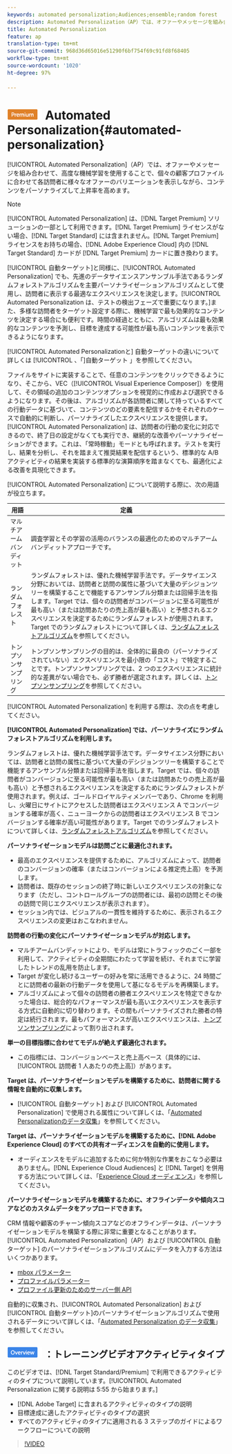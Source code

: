 ```yaml
---
keywords: automated personalization;Audiences;ensemble;random forest
description: Automated Personalization（AP）では、オファーやメッセージを組み合わせて、高度な機械学習を使用することで、個々の顧客プロファイルに合わせて各訪問者に様々なオファーのバリエーションを表示しながら、コンテンツをパーソナライズして上昇率を高めます。
title: Automated Personalization
feature: ap
translation-type: tm+mt
source-git-commit: 968d36d65016e51290f6bf754f69c91fd8f68405
workflow-type: tm+mt
source-wordcount: '1020'
ht-degree: 97%

---
```



# ![Premium](/help/assets/premium.png) Automated Personalization{#automated-personalization}

[!UICONTROL Automated Personalization]（AP）では、オファーやメッセージを組み合わせて、高度な機械学習を使用することで、個々の顧客プロファイルに合わせて各訪問者に様々なオファーのバリエーションを表示しながら、コンテンツをパーソナライズして上昇率を高めます。

>[!NOTE]
>
>[!UICONTROL Automated Personalization] は、[!DNL Target Premium] ソリューションの一部として利用できます。[!DNL Target Premium] ライセンスがない場合、[!DNL Target Standard] には含まれません。[!DNL Target Premium] ライセンスをお持ちの場合、[!DNL Adobe Experience Cloud] 内の [!DNL Target Standard] カードが [!DNL Target Premium] カードに置き換わります。

[!UICONTROL 自動ターゲット]と同様に、[!UICONTROL Automated Personalization] でも、先進のデータサイエンスアンサンブル手法であるランダムフォレストアルゴリズムを主要パーソナライゼーションアルゴリズムとして使用し、訪問者に表示する最適なエクスペリエンスを決定します。[!UICONTROL Automated Personalization は、テストの検出フェーズで重要になります。]また、多様な訪問者をターゲット設定する際に、機械学習で最も効果的なコンテンツを決定する場合にも便利です。時間の経過とともに、アルゴリズムは最も効果的なコンテンツを予測し、目標を達成する可能性が最も高いコンテンツを表示できるようになります。

[!UICONTROL Automated Personalizationと] 自動ターゲットの違いについて詳しくは [!UICONTROL 、「]自動ターゲット [](/help/c-activities/auto-target/auto-target-to-optimize.md)」を参照してください。

ファイルをサイトに実装することで、任意のコンテンツをクリックできるようになり、そこから、VEC（[!UICONTROL Visual Experience Composer]）を使用して、その領域の追加のコンテンツオプションを視覚的に作成および選択できるようになります。その後は、アルゴリズムが各訪問者に関して持っているすべての行動データに基づいて、コンテンツのどの要素を配信するかをそれぞれのケースで自動的に判断し、パーソナライズしたエクスペリエンスを提供します。[!UICONTROL Automated Personalization] は、訪問者の行動の変化に対応できるので、終了日の設定がなくても実行でき、継続的な改善やパーソナライゼーションができます。これは、「常時稼動」モードとも呼ばれます。テストを実行し、結果を分析し、それを踏まえて推奨結果を配信するという、標準的な A/B アクティビティの結果を実装する標準的な演算順序を踏まなくても、最適化による改善を具現化できます。

[!UICONTROL Automated Personalization] について説明する際に、次の用語が役立ちます。

| 用語 | 定義 |
|---|---|
| マルチアームバンディット | 調査学習とその学習の活用のバランスの最適化のためのマルチアームバンディットアプローチです。 |
| ランダムフォレスト | ランダムフォレストは、優れた機械学習手法です。データサイエンス分野においては、訪問者と訪問の属性に基づいて大量のデシジョンツリーを構築することで機能するアンサンブル分類または回帰手法を指します。Target では、個々の訪問者がコンバージョンに至る可能性が最も高い（または訪問あたりの売上高が最も高い）と予想されるエクスペリエンスを決定するためにランダムフォレストが使用されます。Target でのランダムフォレストについて詳しくは、[ランダムフォレストアルゴリズム](/help/c-activities/t-automated-personalization/algo-random-forest.md)を参照してください。 |
| トンプソンサンプリング | トンプソンサンプリングの目的は、全体的に最良の（パーソナライズされていない）エクスペリエンスを最小限の「コスト」で特定することです。トンプソンサンプリングでは、2 つのエクスペリエンスに統計的な差異がない場合でも、必ず勝者が選定されます。詳しくは、[トンプソンサンプリング](https://en.wikipedia.org/wiki/Thompson_sampling)を参照してください。 |

[!UICONTROL Automated Personalization] を利用する際は、次の点を考慮してください。

**[!UICONTROL Automated Personalization] では、パーソナライズにランダムフォレストアルゴリズムを利用します。**

ランダムフォレストは、優れた機械学習手法です。データサイエンス分野においては、訪問者と訪問の属性に基づいて大量のデシジョンツリーを構築することで機能するアンサンブル分類または回帰手法を指します。Target では、個々の訪問者がコンバージョンに至る可能性が最も高い（または訪問あたりの売上高が最も高い）と予想されるエクスペリエンスを決定するためにランダムフォレストが使用されます。例えば、ゴールドロイヤルティメンバーであり、Chrome を利用し、火曜日にサイトにアクセスした訪問者はエクスペリエンス A でコンバージョンする確率が高く、ニューヨークからの訪問者はエクスペリエンス B でコンバージョンする確率が高い可能性があります。Target でのランダムフォレストについて詳しくは、[ランダムフォレストアルゴリズム](/help/c-activities/t-automated-personalization/algo-random-forest.md)を参照してください。

**パーソナライゼーションモデルは訪問ごとに最適化されます。**

* 最高のエクスペリエンスを提供するために、アルゴリズムによって、訪問者のコンバージョンの確率（またはコンバージョンによる推定売上高）を予測します。
* 訪問者は、既存のセッションの終了時に新しいエクスペリエンスの対象になります（ただし、コントロールグループの訪問者には、最初の訪問とその後の訪問で同じエクスペリエンスが表示されます）。
* セッション内では、ビジュアルの一貫性を維持するために、表示されるエクスペリエンスの変更はおこなわれません。

**訪問者の行動の変化にパーソナライゼーションモデルが対応します。**

* マルチアームバンディットにより、モデルは常にトラフィックのごく一部を利用して、アクティビティの全期間にわたって学習を続け、それまでに学習したトレンドの乱用を防止します。
* Target が変化し続けるユーザーの好みを常に活用できるように、24 時間ごとに訪問者の最新の行動データを使用して基になるモデルを再構築します。
* アルゴリズムによって個々の訪問者の勝者エクスペリエンスを特定できなかった場合は、総合的なパフォーマンスが最も高いエクスペリエンスを表示する方式に自動的に切り替わります。その間もパーソナライズされた勝者の特定は続行されます。最もパフォーマンスが高いエクスペリエンスは、[トンプソンサンプリング](https://en.wikipedia.org/wiki/Thompson_sampling)によって割り出されます。

**単一の目標指標に合わせてモデルが絶えず最適化されます。**

* この指標には、コンバージョンベースと売上高ベース（具体的には、[!UICONTROL 訪問者 1 人あたりの売上高]）があります。

**Target は、パーソナライゼーションモデルを構築するために、訪問者に関する情報を自動的に収集します。**

* [!UICONTROL 自動ターゲット] および [!UICONTROL Automated Personalization] で使用される属性について詳しくは、「[Automated Personalizationのデータ収集](/help/c-activities/t-automated-personalization/ap-data.md)」を参照してください。

**Target は、パーソナライゼーションモデルを構築するために、[!DNL Adobe Experience Cloud] のすべての共有オーディエンスを自動的に使用します。**

* オーディエンスをモデルに追加するために何か特別な作業をおこなう必要はありません。[!DNL Experience Cloud Audiences] と [!DNL Target] を併用する方法について詳しくは、「[Experience Cloud オーディエンス](/help/c-integrating-target-with-mac/mmp.md)」を参照してください。

**パーソナライゼーションモデルを構築するために、オフラインデータや傾向スコアなどのカスタムデータをアップロードできます。**

CRM 情報や顧客のチャーン傾向スコアなどのオフラインデータは、パーソナライゼーションモデルを構築する際に非常に重要となることがあります。[!UICONTROL Automated Personalization]（AP）および [!UICONTROL 自動ターゲット] のパーソナライゼーションアルゴリズムにデータを入力する方法はいくつかあります。

* [mbox パラメーター](/help/c-implementing-target/c-considerations-before-you-implement-target/c-methods-to-get-data-into-target/methods-to-get-data-into-target.md#concept_0069C0EFB56C4700BB33F2F35C2B9B17)
* [プロファイルパラメーター](/help/c-implementing-target/c-considerations-before-you-implement-target/c-methods-to-get-data-into-target/methods-to-get-data-into-target.md#concept_0069C0EFB56C4700BB33F2F35C2B9B17)
* [プロファイル更新のためのサーバー側 API](/help/c-implementing-target/c-considerations-before-you-implement-target/c-methods-to-get-data-into-target/methods-to-get-data-into-target.md#concept_0069C0EFB56C4700BB33F2F35C2B9B17)

自動的に収集され、[!UICONTROL Automated Personalization] および[!UICONTROL 自動ターゲット]のパーソナライゼーションアルゴリズムで使用されるデータについて詳しくは、「[Automated Personalization のデータ収集](/help/c-activities/t-automated-personalization/ap-data.md)」を参照してください。

## ![概要バッジ](/help/assets/overview.png) ：トレーニングビデオアクティビティタイプ

このビデオでは、[!DNL Target Standard/Premium] で利用できるアクティビティのタイプについて説明しています。[!UICONTROL Automated Personalization に関する説明は 5:55 から始まります。]

* [!DNL Adobe Target] に含まれるアクティビティのタイプの説明
* 目標達成に適したアクティビティのタイプの選択
* すべてのアクティビティのタイプに適用される 3 ステップのガイドによるワークフローについての説明

>[!VIDEO](https://video.tv.adobe.com/v/17386)